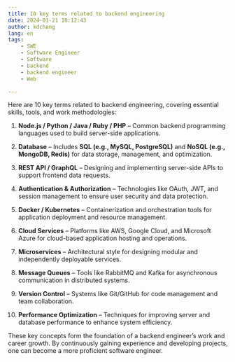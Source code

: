```yaml
---
title: 10 key terms related to backend engineering
date: 2024-01-21 10:12:43
author: kdchang
lang: en
tags: 
    - SWE
    - Software Engineer
    - Software
    - backend
    - backend engineer
    - Web

---
```


Here are 10 key terms related to backend engineering, covering essential skills, tools, and work methodologies:  

1. **Node.js / Python / Java / Ruby / PHP** – Common backend programming languages used to build server-side applications.  

2. **Database** – Includes **SQL (e.g., MySQL, PostgreSQL)** and **NoSQL (e.g., MongoDB, Redis)** for data storage, management, and optimization.  

3. **REST API / GraphQL** – Designing and implementing server-side APIs to support frontend data requests.  

4. **Authentication & Authorization** – Technologies like OAuth, JWT, and session management to ensure user security and data protection.  

5. **Docker / Kubernetes** – Containerization and orchestration tools for application deployment and resource management.  

6. **Cloud Services** – Platforms like AWS, Google Cloud, and Microsoft Azure for cloud-based application hosting and operations.  

7. **Microservices** – Architectural style for designing modular and independently deployable services.  

8. **Message Queues** – Tools like RabbitMQ and Kafka for asynchronous communication in distributed systems.  

9. **Version Control** – Systems like Git/GitHub for code management and team collaboration.  

10. **Performance Optimization** – Techniques for improving server and database performance to enhance system efficiency.  

These key concepts form the foundation of a backend engineer’s work and career growth. By continuously gaining experience and developing projects, one can become a more proficient software engineer.